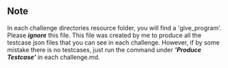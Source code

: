 ## Note

In each challenge directories resource folder, you will find a 'give_program'. Please _**ignore**_ this file. This file was created by me to produce all the testcase json files that you can see in each challenge. However, if by some mistake there is no testcases, just run the command under **_'Produce Testcase'_** in each challenge.md.